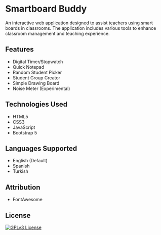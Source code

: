 # Smartboard Buddy

An interactive web application designed to assist teachers using smart boards in classrooms. The application includes various tools to enhance classroom management and teaching experience.

## Features

- Digital Timer/Stopwatch
- Quick Notepad
- Random Student Picker
- Student Group Creator
- Simple Drawing Board
- Noise Meter (Experimental)

## Technologies Used

- HTML5
- CSS3
- JavaScript
- Bootstrap 5

## Languages Supported

- English (Default)
- Spanish
- Turkish

## Attribution

- FontAwesome

## License

[![GPLv3 License](https://img.shields.io/badge/GNU%20General%20Public%20License%20v3-yellow.svg)](https://www.gnu.org/licenses/gpl-3.0.html)